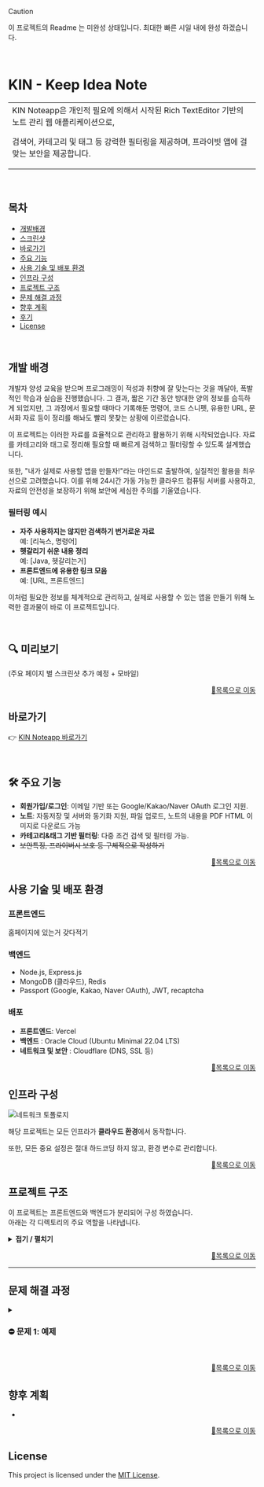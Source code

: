 
> [!CAUTION]
> 이 프로젝트의 Readme 는 미완성 상태입니다.
> 최대한 빠른 시일 내에 완성 하겠습니다.
  <br>
  
# KIN - Keep Idea Note
<table>
<tr>
<td>
KIN Noteapp은 개인적 필요에 의해서 시작된 Rich TextEditor 기반의 노트 관리 웹 애플리케이션으로, 
  
검색어, 카테고리 및 태그 등 강력한 필터링을 제공하며, 프라이빗 앱에 걸맞는 보안을 제공합니다.
</td>
</tr>
</table>
<br>

## 목차
- [개발배경](#개발배경)
- [스크린샷](#스크린샷)
- [바로가기](#바로가기)
- [주요 기능](#주요기능)
- [사용 기술 및 배포 환경](#사용기술및배포환경)
- [인프라 구성](#인프라구성)
- [프로젝트 구조](#프로젝트구조)
- [문제 해결 과정](#문제해결과정)
- [향후 계획](#향후계획)
- [후기](#후기)
- [License](#license)

<br>

##  개발 배경

개발자 양성 교육을 받으며 프로그래밍이 적성과 취향에 잘 맞는다는 것을 깨달아, 폭발적인 학습과 실습을 진행했습니다. 그 결과, 짧은 기간 동안 방대한 양의 정보를 습득하게 되었지만, 그 과정에서 필요할 때마다 기록해둔 명령어, 코드 스니펫, 유용한 URL, 문서화 자료 등이 정리를 해놔도 빨리 못찾는 상황에 이르렀습니다.

이 프로젝트는 이러한 자료를 효율적으로 관리하고 활용하기 위해 시작되었습니다. 자료를 카테고리와 태그로 정리해 필요할 때 빠르게 검색하고 필터링할 수 있도록 설계했습니다.

또한, "내가 실제로 사용할 앱을 만들자!"라는 마인드로 출발하여, 실질적인 활용을 최우선으로 고려했습니다. 이를 위해 24시간 가동 가능한 클라우드 컴퓨팅 서버를 사용하고, 자료의 안전성을 보장하기 위해 보안에 세심한 주의를 기울였습니다.


### 필터링 예시

- **자주 사용하지는 않지만 검색하기 번거로운 자료**  
  예: [리눅스, 명령어]  
- **헷갈리기 쉬운 내용 정리**  
  예: [Java, 헷갈리는거]  
- **프론트엔드에 유용한 링크 모음**  
  예: [URL, 프론트엔드]  

이처럼 필요한 정보를 체계적으로 관리하고, 실제로 사용할 수 있는 앱을 만들기 위해 노력한 결과물이 바로 이 프로젝트입니다.


<br>


## 🔍 미리보기

(주요 페이지 별 스크린샷 추가 예정 + 모바일)

<p align="right"><a href="#목차">🔼목록으로 이동</a></p>

## 바로가기
👉 [KIN Noteapp 바로가기](https://noteapp.org)

<br>


## 🛠 주요 기능
- **회원가입/로그인**: 이메일 기반 또는 Google/Kakao/Naver OAuth 로그인 지원.
- **노트**: 자동저장 및 서버와 동기화 지원, 파일 업로드, 노트의 내용을 PDF HTML 이미지로 다운로드 가능
- **카테고리&태그 기반 필터링**: 다중 조건 검색 및 필터링 가능.
- <s>보안특징, 프라이버시 보호 등 구체적으로 작성하기</s>

<p align="right"><a href="#목차">🔼목록으로 이동</a></p>

## 사용 기술 및 배포 환경 

### **프론트엔드**

홈페이지에 있는거 갖다적기

### **백엔드**
- Node.js, Express.js
- MongoDB (클라우드), Redis
- Passport (Google, Kakao, Naver OAuth), JWT, recaptcha

### **배포**
- **프론트엔드**: Vercel
- **백엔드** : Oracle Cloud (Ubuntu Minimal 22.04 LTS)
- **네트워크 및 보안** : Cloudflare (DNS, SSL 등)


<p align="right"><a href="#목차">🔼목록으로 이동</a></p>


## 인프라 구성
![네트워크 토폴로지](https://github.com/user-attachments/assets/52df5ab2-77ed-4de7-84f1-c6df5a6b9a28)

해당 프로젝트는 모든 인프라가 **클라우드 환경**에서 동작합니다.

또한, 모든 중요 설정은 절대 하드코딩 하지 않고, 환경 변수로 관리합니다.


<p align="right"><a href="#목차">🔼목록으로 이동</a></p>


## 프로젝트 구조
이 프로젝트는 프론트엔드와 백엔드가 분리되어 구성 하였습니다.  
아래는 각 디렉토리의 주요 역할을 나타냅니다.


<details>
  <summary><strong> 접기 / 펼치기 </strong></summary><br>
  
``` 
📂 root/
├── 📂 backend/
│   ├── 📂 config/               # 환경 설정 파일
│   ├── 📂 controllers/          # API 요청 처리 로직
│   │   ├── 📂 notes/           
│   │   └── 📂 user/             
│   ├── 📂 middleware/          
│   │   └── 📂 user/             # 세션 유효 검사 미들웨어
│   ├── 📂 models/               # 데이터베이스 모델
│   ├── 📂 routes/               # 라우트 정의
│   │   ├── 📂 notes/            
│   │   └── 📂 user/            
│   ├── 📂 services/             # 비즈니스 로직
│   │   ├── 📂 notes/            
│   │   └── 📂 user/             
│   └── 📂 utils/                # 유틸리티 함수
│
└── 📂 frontend/
    ├── 📂 public/               # 정적 리소스 파일
    │   ├── 📂 fonts/            
    │   └── 📂 images/           
    └── 📂 src/                 
        ├── 📂 atoms/            # 전역 상태 관리 (jotai)
        ├── 📂 components/       # 재사용 가능한 컴포넌트
        │   ├── 📂notes/       
        │   ├── 📂 ui/           
        │   └── 📂 userinfo/    
        ├── 📂 hooks/            # 커스텀 훅
        ├── 📂 lib/              
        │   ├── 📂 hoc/          # 고차 컴포넌트 (인증 필요 페이지에 사용)
        │   └── 📂 notes/        
        ├── 📂 pages/            # 웹 페이지 구성
        │   ├── 📂admin/        
        │   ├── 📂 notes/        
        │   ├── 📂 userinfo/     
        │   └── 📂 _authentication/
        ├── 📂services/         # API 호출 및 서비스 로직
        │   ├── 📂notes/       
        │   └── 📂user/       
        └── 📂styles/           # 글로벌 스타일 파일

```
</details>

<p align="right"><a href="#목차">🔼목록으로 이동</a></p>

---

## 문제 해결 과정

<details>
  <summary><h3> ⛔ 문제 1: 예제</h3></summary>

- **설명**: 



#### 🔍 원인 분석:
1. 
2.
3. `$예제`



#### 🛠️ 해결 방안:
1. **예제**:
   - 예제
2. **예제도입**:
   - 예제
3. **예제최적화**:
   - `$예제`
  
<br><details>
  <summary><strong>📜 세부 내용 (클릭) </strong></summary>


1. **추가**:
   ```javascript
   console.log('hello');
   ```

2. **구현**:
     ```javascript
     console.log('hello');
     ```

3. **개선**:
   - 
   - 예시:
     ```javascript
     console.log('hello');
     ```

</details>
<br>



#### ✅ 결과:
- **예제**:
- **예제**:



#### 💡 배운 점:
- **예제**
- **예제**

</details>
<br>

 
<p align="right"><a href="#목차">🔼목록으로 이동</a></p>


## 향후 계획
-

<p align="right"><a href="#목차">🔼목록으로 이동</a></p>


## License
This project is licensed under the [MIT License](LICENSE).
